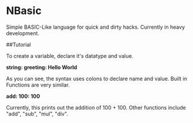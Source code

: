 # NBasic

Simple BASIC-Like language for quick and dirty hacks. Currently in heavy development.

##Tutorial

To create a variable, declare it's datatype and value.

**string: greeting: Hello World**

As you can see, the syntax uses colons to declare name and value. Built in Functions are very similar.

**add: 100: 100**

Currently, this prints out the addition of 100 + 100.  Other functions include "add", "sub", "mul", "div".

